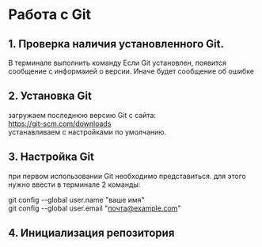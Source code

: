 # Работа с Git
## 1. Проверка наличия установленного Git.
В терминале выполнить команду <git version>
Если Git установлен, появится сообщение с информаией о версии.
Иначе будет сообщение об ошибке
## 2. Установка Git
загружаем последнюю версию Git с сайта:   
https://git-scm.com/downloads   
устанавливаем с настройками по умолчанию.

## 3. Настройка Git
при первом использовании Git необходимо представиться.
для этого нужно ввести в терминале 2 команды:

git config --global user.name "ваше имя"    
git config --global user.email "почта@example.com"

 ## 4. Инициализация репозитория